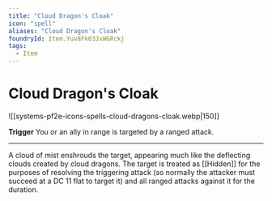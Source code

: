 ```yaml
---
title: "Cloud Dragon's Cloak"
icon: "spell"
aliases: "Cloud Dragon's Cloak"
foundryId: Item.Yuv8Fk03JxWGRckj
tags:
  - Item
---
```


# Cloud Dragon's Cloak
![[systems-pf2e-icons-spells-cloud-dragons-cloak.webp|150]]

**Trigger** You or an ally in range is targeted by a ranged attack.

* * *

A cloud of mist enshrouds the target, appearing much like the deflecting clouds created by cloud dragons. The target is treated as [[Hidden]] for the purposes of resolving the triggering attack (so normally the attacker must succeed at a DC 11 flat to target it) and all ranged attacks against it for the duration.
